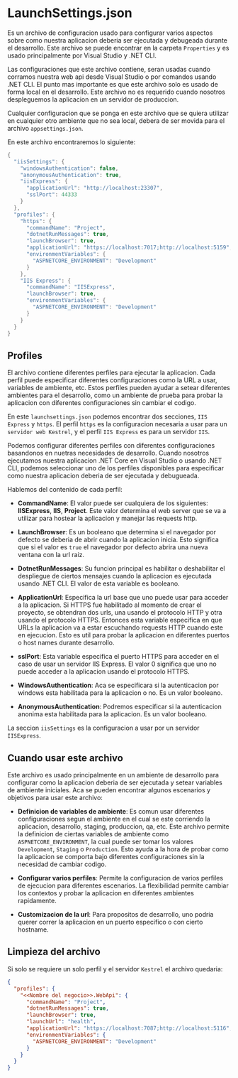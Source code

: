# LaunchSettings.json

Es un archivo de configuracion usado para configurar varios aspectos sobre como nuestra aplicacion deberia ser ejecutada y debugeada durante el desarrollo. Este archivo se puede encontrar en la carpeta `Properties` y es usado principalmente por Visual Studio y .NET CLI.

Las configuraciones que este archivo contiene, seran usadas cuando corramos nuestra web api desde Visual Studio o por comandos usando .NET CLI. El punto mas importante es que este archivo solo es usado de forma local en el desarrollo. Este archivo no es requerido cuando nosotros despleguemos la aplicacion en un servidor de produccion.

Cualquier configuracion que se ponga en este archivo que se quiera utilizar en cualquier otro ambiente que no sea local, debera de ser movida para el archivo `appsettings.json`.

En este archivo encontraremos lo siguiente:

```C#
{
  "iisSettings": {
    "windowsAuthentication": false,
    "anonymousAuthentication": true,
    "iisExpress": {
      "applicationUrl": "http://localhost:23307",
      "sslPort": 44333
    }
  },
  "profiles": {
    "https": {
      "commandName": "Project",
      "dotnetRunMessages": true,
      "launchBrowser": true,
      "applicationUrl": "https://localhost:7017;http://localhost:5159",
      "environmentVariables": {
        "ASPNETCORE_ENVIRONMENT": "Development"
      }
    },
    "IIS Express": {
      "commandName": "IISExpress",
      "launchBrowser": true,
      "environmentVariables": {
        "ASPNETCORE_ENVIRONMENT": "Development"
      }
    }
  }
}
```

## Profiles

El archivo contiene diferentes perfiles para ejecutar la aplicacion. Cada perfil puede especificar diferentes configuraciones como la URL a usar, variables de ambiente, etc. Estos perfiles pueden ayudar a setear diferentes ambientes para el desarrollo, como un ambiente de prueba para probar la aplicacion con diferentes configuraciones sin cambiar el codigo.

En este `launchsettings.json` podemos encontrar dos secciones, `IIS Express` y `https`. El perfil `https` es la configuracion necesaria a usar para un `servidor web Kestrel`, y el perfil `IIS Express` es para un servidor `IIS`.

Podemos configurar diferentes perfiles con diferentes configuraciones basandonos en nuetras necesidades de desarrollo. Cuando nosotros ejecutamos nuestra aplicacion .NET Core en Visual Studio o usando .NET CLI, podemos seleccionar uno de los perfiles disponibles para especificar como nuestra aplicacion deberia de ser ejecutada y debugueada.

Hablemos del contenido de cada perfil:

- **CommandName**: El valor puede ser cualquiera de los siguientes: **IISExpress**, **IIS**, **Project**. Este valor determina el web server que se va a utilizar para hostear la aplicacion y manejar las requests http.

- **LaunchBrowser**: Es un booleano que determina si el navegador por defecto se deberia de abrir cuando la aplicacion inicia. Esto significa que si el valor es `true` el navegador por defecto abrira una nueva ventana con la url raiz.

- **DotnetRunMessages**: Su funcion principal es habilitar o deshabilitar el despliegue de ciertos mensajes cuando la aplicacion es ejecutada usando .NET CLI. El valor de esta variable es booleano.

- **ApplicationUrl**: Especifica la url base que uno puede usar para acceder a la aplicacion. Si HTTPS fue habilitado al momento de crear el proyecto, se obtendran dos urls, una usando el protocolo HTTP y otra usando el protocolo HTTPS. Entonces esta variable especifica en que URLs la aplicacion va a estar escuchando requests HTTP cuando este en ejecucion. Esto es util para probar la aplicacion en diferentes puertos o host names durante desarrollo.

- **sslPort**: Esta variable especifica el puerto HTTPS para acceder en el caso de usar un servidor IIS Express. El valor 0 significa que uno no puede acceder a la aplicacion usando el protocolo HTTPS.

- **WindowsAuthentication**: Aca se especificara si la autenticacion por windows esta habilitada para la aplicacion o no. Es un valor booleano.

- **AnonymousAuthentication**: Podremos especificar si la autenticacion anonima esta habilitada para la aplicacion. Es un valor booleano.

La seccion `iisSettings` es la configuracion a usar por un servidor `IISExpress`.

## Cuando usar este archivo

Este archivo es usado principalmente en un ambiente de desarrollo para configurar como la aplicacion deberia de ser ejecutada y setear variables de ambiente iniciales. Aca se pueden encontrar algunos escenarios y objetivos para usar este archivo:

- **Definicion de variables de ambiente**: Es comun usar diferentes configuraciones segun el ambiente en el cual se este corriendo la aplicacion, desarrollo, staging, produccion, qa, etc. Este archivo permite la definicion de ciertas variables de ambiente como `ASPNETCORE_ENVIRONMENT`, la cual puede ser tomar los valores `Development`, `Staging` o `Production`. Esto ayuda a la hora de probar como la aplicacion se comporta bajo diferentes configuraciones sin la necesidad de cambiar codigo.

- **Configurar varios perfiles**: Permite la configuracion de varios perfiles de ejecucion para diferentes escenarios. La flexibilidad permite cambiar los contextos y probar la aplicacion en diferentes ambientes rapidamente.

- **Customizacion de la url**: Para propositos de desarrollo, uno podria querer correr la aplicacion en un puerto especifico o con cierto hostname.

## Limpieza del archivo

Si solo se requiere un solo perfil y el servidor `Kestrel` el archivo quedaria:

```JSON
{
  "profiles": {
    "<<Nombre del negocio>>.WebApi": {
      "commandName": "Project",
      "dotnetRunMessages": true,
      "launchBrowser": true,
      "launchUrl": "health",
      "applicationUrl": "https://localhost:7087;http://localhost:5116",
      "environmentVariables": {
        "ASPNETCORE_ENVIRONMENT": "Development"
      }
    }
  }
}

```
